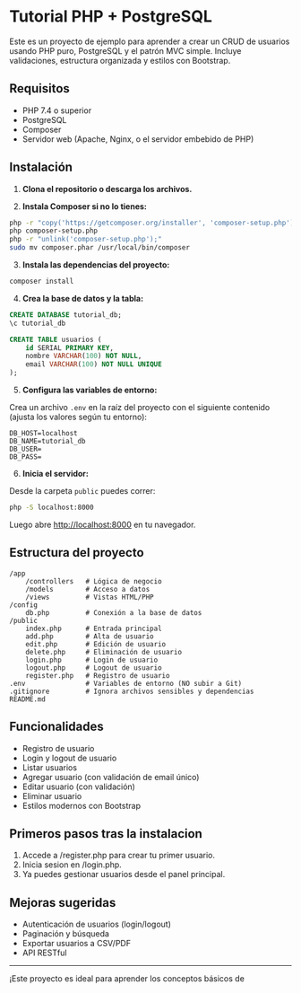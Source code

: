 # Tutorial PHP + PostgreSQL

Este es un proyecto de ejemplo para aprender a crear un CRUD de usuarios usando PHP puro, PostgreSQL y el patrón MVC simple. Incluye validaciones, estructura organizada y estilos con Bootstrap.

## Requisitos

- PHP 7.4 o superior
- PostgreSQL
- Composer
- Servidor web (Apache, Nginx, o el servidor embebido de PHP)

## Instalación

1. **Clona el repositorio o descarga los archivos.**

2. **Instala Composer si no lo tienes:**

```bash
php -r "copy('https://getcomposer.org/installer', 'composer-setup.php');"
php composer-setup.php
php -r "unlink('composer-setup.php');"
sudo mv composer.phar /usr/local/bin/composer
```

3. **Instala las dependencias del proyecto:**

```bash
composer install
```

4. **Crea la base de datos y la tabla:**

```sql
CREATE DATABASE tutorial_db;
\c tutorial_db

CREATE TABLE usuarios (
    id SERIAL PRIMARY KEY,
    nombre VARCHAR(100) NOT NULL,
    email VARCHAR(100) NOT NULL UNIQUE
);
```

5. **Configura las variables de entorno:**

Crea un archivo `.env` en la raíz del proyecto con el siguiente contenido (ajusta los valores según tu entorno):

```
DB_HOST=localhost
DB_NAME=tutorial_db
DB_USER=
DB_PASS=
```

6. **Inicia el servidor:**

Desde la carpeta `public` puedes correr:

```bash
php -S localhost:8000
```

Luego abre [http://localhost:8000](http://localhost:8000) en tu navegador.

## Estructura del proyecto

```
/app
    /controllers   # Lógica de negocio
    /models        # Acceso a datos
    /views         # Vistas HTML/PHP
/config
    db.php         # Conexión a la base de datos
/public
    index.php      # Entrada principal
    add.php        # Alta de usuario
    edit.php       # Edición de usuario
    delete.php     # Eliminación de usuario
    login.php      # Login de usuario
    logout.php     # Logout de usuario
    register.php   # Registro de usuario
.env               # Variables de entorno (NO subir a Git)
.gitignore         # Ignora archivos sensibles y dependencias
README.md
```

## Funcionalidades

- Registro de usuario
- Login y logout de usuario
- Listar usuarios
- Agregar usuario (con validación de email único)
- Editar usuario (con validación)
- Eliminar usuario
- Estilos modernos con Bootstrap

## Primeros pasos tras la instalacion

1. Accede a /register.php para crear tu primer usuario.
2. Inicia sesion en /login.php.
3. Ya puedes gestionar usuarios desde el panel principal.

## Mejoras sugeridas

- Autenticación de usuarios (login/logout)
- Paginación y búsqueda
- Exportar usuarios a CSV/PDF
- API RESTful

---

¡Este proyecto es ideal para aprender los conceptos básicos de
